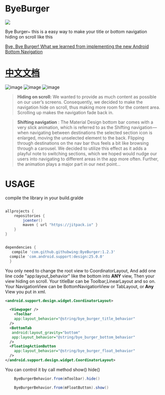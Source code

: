 # ByeBurger
[![](https://jitpack.io/v/githubwing/ByeBurger.svg)](https://jitpack.io/#githubwing/ByeBurger)


Bye Burger~  this is a easy way to make  your title or bottom navigation hiding on scroll like this

[Bye, Bye Burger!
What we learned from implementing the new Android Bottom Navigation](https://medium.com/startup-grind/bye-bye-burger-5bd963806015#.qibuxdc1t)


# [中文文档](https://github.com/githubwing/ByeBurger/blob/master/README_CN.md)

![image](https://github.com/githubwing/ByeBurgerNavigationView/raw/master/img/title.gif)
![image](https://github.com/githubwing/ByeBurgerNavigationView/raw/master/img/book.gif)
![image](https://github.com/githubwing/ByeBurgerNavigationView/raw/master/img/webview.gif)



> **Hiding on scroll:** We wanted to provide as much content as possible on our user’s screens. Consequently, we decided to make the navigation hide on scroll, thus making more room for the content area. Scrolling up makes the navigation fade back in.

> **Shifting navigation** : The Material Design bottom bar comes with a very slick animation, which is referred to as the Shifting navigation — when navigating between destinations the selected section icon is enlarged, moving the unselected element to the back. Flipping through destinations on the nav bar thus feels a bit like browsing through a carousel. We decided to utilize this effect as it adds a playful note to switching sections, which we hoped would nudge our users into navigating to different areas in the app more often. Further, the animation plays a major part in our next point…


# USAGE

compile the library in your build.gralde

```gradle

allprojects {
    repositories {
        jcenter()
        maven { url "https://jitpack.io" }
    }
}


dependencies {
   compile 'com.github.githubwing:ByeBurger:1.2.3'
  compile 'com.android.support:design:25.0.0'
  }
```

You only need to change the root view to CoordinatorLayout,
And add one line code "app:layout_behavior" like the bottom
into **ANY** view, Then your view hiding on scroll.
Your titleBar can be Toolbar,LinearLayout and so on. 
Your NavigationView can be BottomNavigationView or TabLayout,
or **Any** View you put in xml.

```xml
<android.support.design.widget.CoordinatorLayout>

  <Viewpager />
    <Toolbar
  	app:layout_behavior="@string/bye_burger_title_behavior"
  />
  <BottomTab 
   android:layout_gravity="bottom"
   app:layout_behavior="@string/bye_burger_bottom_behavior"
  />      
  <FloatingActionButton
    app:layout_behavior="@string/bye_burger_float_behavior"
  />
</android.support.design.widget.CoordinatorLayout>

```

You can control it by call method show() hide()

```java
    ByeBurgerBehavior.from(mToolbar).hide()

    ByeBurgerBehavior.from(mFloatButton).show()

```
